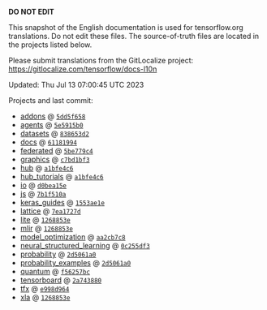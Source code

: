 __DO NOT EDIT__

This snapshot of the English documentation is used for tensorflow.org
translations. Do not edit these files. The source-of-truth files are located in
the projects listed below.

Please submit translations from the GitLocalize project: https://gitlocalize.com/tensorflow/docs-l10n

Updated: Thu Jul 13 07:00:45 UTC 2023

Projects and last commit:

- [addons](https://github.com/tensorflow/addons/tree/master/docs) @ <a href='https://github.com/tensorflow/addons/commit/5dd5f65827c37e9b9b616b79ed93da856b57ffe5'><code>5dd5f658</code></a>
- [agents](https://github.com/tensorflow/agents/tree/master/docs) @ <a href='https://github.com/tensorflow/agents/commit/5e5915b0a3650a15e82e77af6e37f41a6c744689'><code>5e5915b0</code></a>
- [datasets](https://github.com/tensorflow/datasets/tree/master/docs) @ <a href='https://github.com/tensorflow/datasets/commit/838653d2244c15885785099aed871f53670b6368'><code>838653d2</code></a>
- [docs](https://github.com/tensorflow/docs/tree/master/site/en) @ <a href='https://github.com/tensorflow/docs/commit/61181994377a4cf33c36cd4c70501bc3050323c6'><code>61181994</code></a>
- [federated](https://github.com/tensorflow/federated/tree/main/docs) @ <a href='https://github.com/tensorflow/federated/commit/5be779c4f3f7278eefda2a635876b46fe8acb887'><code>5be779c4</code></a>
- [graphics](https://github.com/tensorflow/graphics/tree/master/tensorflow_graphics/g3doc) @ <a href='https://github.com/tensorflow/graphics/commit/c7bd1bf35afb9f20c73404773d3ad9c989f947b0'><code>c7bd1bf3</code></a>
- [hub](https://github.com/tensorflow/hub/tree/master/docs) @ <a href='https://github.com/tensorflow/hub/commit/a1bfe4c6ded47a09bebbf0228ce2a64a05b751ed'><code>a1bfe4c6</code></a>
- [hub_tutorials](https://github.com/tensorflow/hub/tree/master/examples/colab) @ <a href='https://github.com/tensorflow/hub/commit/a1bfe4c6ded47a09bebbf0228ce2a64a05b751ed'><code>a1bfe4c6</code></a>
- [io](https://github.com/tensorflow/io/tree/master/docs) @ <a href='https://github.com/tensorflow/io/commit/d0bea15e20af4ed8e8f0e3776d4b23fd12029b38'><code>d0bea15e</code></a>
- [js](https://github.com/tensorflow/tfjs-website/tree/master/docs) @ <a href='https://github.com/tensorflow/tfjs-website/commit/7b1f510a18c1284393c9753f589d02966a796894'><code>7b1f510a</code></a>
- [keras_guides](https://github.com/tensorflow/docs/tree/snapshot-keras/site/en/guide/keras) @ <a href='https://github.com/tensorflow/docs/commit/1553ae1e4a149be71703e2ee60173b3d1e0e8c00'><code>1553ae1e</code></a>
- [lattice](https://github.com/tensorflow/lattice/tree/master/docs) @ <a href='https://github.com/tensorflow/lattice/commit/7ea1727de1e0309eb324296bc445e0bf5c5c6d74'><code>7ea1727d</code></a>
- [lite](https://github.com/tensorflow/tensorflow/tree/master/tensorflow/lite/g3doc) @ <a href='https://github.com/tensorflow/tensorflow/commit/1268853e63a4e15271d50478c766dddbae527d09'><code>1268853e</code></a>
- [mlir](https://github.com/tensorflow/tensorflow/tree/master/tensorflow/compiler/mlir/g3doc) @ <a href='https://github.com/tensorflow/tensorflow/commit/1268853e63a4e15271d50478c766dddbae527d09'><code>1268853e</code></a>
- [model_optimization](https://github.com/tensorflow/model-optimization/tree/master/tensorflow_model_optimization/g3doc) @ <a href='https://github.com/tensorflow/model-optimization/commit/aa2cb7c875affcdcf0006d244ebc1adf8c82862c'><code>aa2cb7c8</code></a>
- [neural_structured_learning](https://github.com/tensorflow/neural-structured-learning/tree/master/g3doc) @ <a href='https://github.com/tensorflow/neural-structured-learning/commit/0c255df379c57caa80ecb04f86a34c49d98297a6'><code>0c255df3</code></a>
- [probability](https://github.com/tensorflow/probability/tree/main/tensorflow_probability/g3doc) @ <a href='https://github.com/tensorflow/probability/commit/2d5061a06751ac26dfff6955418ac4eab0686b0b'><code>2d5061a0</code></a>
- [probability_examples](https://github.com/tensorflow/probability/tree/main/tensorflow_probability/examples/jupyter_notebooks) @ <a href='https://github.com/tensorflow/probability/commit/2d5061a06751ac26dfff6955418ac4eab0686b0b'><code>2d5061a0</code></a>
- [quantum](https://github.com/tensorflow/quantum/tree/master/docs) @ <a href='https://github.com/tensorflow/quantum/commit/f56257bceb988b743790e1e480eac76fd036d4ff'><code>f56257bc</code></a>
- [tensorboard](https://github.com/tensorflow/tensorboard/tree/master/docs) @ <a href='https://github.com/tensorflow/tensorboard/commit/2a7438801cd307a1893a5e729c4c5f392275d637'><code>2a743880</code></a>
- [tfx](https://github.com/tensorflow/tfx/tree/master/docs) @ <a href='https://github.com/tensorflow/tfx/commit/e998d964d10c08a8290084a0dfc3a5fd2a2a6818'><code>e998d964</code></a>
- [xla](https://github.com/tensorflow/tensorflow/tree/master/tensorflow/compiler/xla/g3doc) @ <a href='https://github.com/tensorflow/tensorflow/commit/1268853e63a4e15271d50478c766dddbae527d09'><code>1268853e</code></a>

